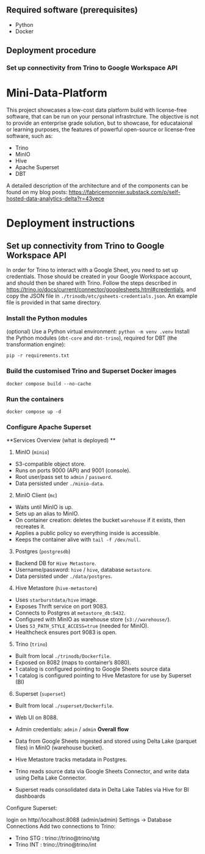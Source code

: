 ## Required software (prerequisites)

- Python
- Docker

## Deployment procedure

### Set up connectivity from Trino to Google Workspace API
# Mini-Data-Platform

This project showcases a low-cost data platform build with license-free software, that can be run on your personal infrastrcture.
The objective is not to provide an enterprise grade solution, but to showcase, for educataional or learning purposes, the features of powerful open-source or license-free software, such as:
- Trino
- MinIO
- Hive
- Apache Superset
- DBT

A detailed description of the architecture and of the components can be found on my blog posts: https://fabricemonnier.substack.com/p/self-hosted-data-analytics-delta?r=43vece

# Deployment instructions

## Set up connectivity from Trino to Google Workspace API

In order for Trino to interact with a Google Sheet, you need to set up credentials. Those should be created in your Google Workspace account, and should then be shared with Trino.
Follow the steps described in https://trino.io/docs/current/connector/googlesheets.html#credentials, and copy the JSON file in `./trinodb/etc/gsheets-credentials.json`.
An example file is provided in that same directory.

### Install the Python modules

(optional) Use a Python virtual environment: `python -m venv .venv`
Install the Python modules (`dbt-core` and `dbt-trino`), required for DBT (the transformation engine):

`pip -r requirements.txt`

### Build the customised Trino and Superset Docker images

`docker compose build --no-cache`

### Run the containers

`docker compose up -d`

### Configure Apache Superset

**Services Overview (what is deployed) **
1. MinIO (`minio`)
- S3-compatible object store.
- Runs on ports 9000 (API) and 9001 (console).
- Root user/pass set to `admin` / `password`.
- Data persisted under `./minio-data`.

2. MinIO Client (`mc`)
- Waits until MinIO is up.
- Sets up an alias to MinIO.
- On container creation: deletes the bucket `warehouse` if it exists, then recreates it.
- Applies a public policy so everything inside is accessible.
- Keeps the container alive with `tail -f /dev/null`.

3. Postgres (`postgresdb`)
- Backend DB for `Hive Metastore`.
- Username/password: `hive` / `hive`, database `metastore`.
- Data persisted under `./data/postgres`.

4. Hive Metastore (`hive-metastore`)
- Uses `starburstdata/hive` image.
- Exposes Thrift service on port 9083.
- Connects to Postgres at `metastore_db:5432`.
- Configured with MinIO as warehouse store (`s3://warehouse/`).
- Uses `S3_PATH_STYLE_ACCESS=true` (needed for MinIO).
- Healthcheck ensures port 9083 is open.

5. Trino (`trino`)
- Built from local `./trinodb/Dockerfile`.
- Exposed on 8082 (maps to container’s 8080).
- 1 catalog is configured pointing to Google Sheets source data
- 1 catalog is configured pointing to Hive Metastore for use by Superset (BI)

6. Superset (`superset`)
- Built from local `./superset/Dockerfile`.
- Web UI on 8088.
- Admin credentials: `admin` / `admin`
**Overall flow**

- Data from Google Sheets ingested and stored using Delta Lake (parquet files) in MinIO (warehouse bucket).
- Hive Metastore tracks metadata in Postgres.
- Trino reads source data via Google Sheets Connector, and write data using Delta Lake Connector.
- Superset reads consolidated data in  Delta Lake Tables via Hive for BI dashboards



Configure Superset:

login on http//localhost:8088 (admin/admin)
Settings -> Database Connections
Add two connections to Trino:
- Trino STG : trino://trino@trino/stg
- Trino INT : trino://trino@trino/int